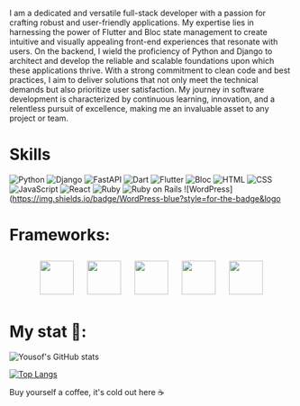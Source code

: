 I am a dedicated and versatile full-stack developer with a passion for crafting robust and user-friendly applications. My expertise lies in harnessing the power of Flutter and Bloc state management to create intuitive and visually appealing front-end experiences that resonate with users. On the backend, I wield the proficiency of Python and Django to architect and develop the reliable and scalable foundations upon which these applications thrive. With a strong commitment to clean code and best practices, I aim to deliver solutions that not only meet the technical demands but also prioritize user satisfaction. My journey in software development is characterized by continuous learning, innovation, and a relentless pursuit of excellence, making me an invaluable asset to any project or team.


# Skills

![Python](https://img.shields.io/badge/Python-blue?style=for-the-badge&logo=python&logoWidth=40)
![Django](https://img.shields.io/badge/Django-green?style=for-the-badge&logo=django&logoWidth=40)
![FastAPI](https://img.shields.io/badge/FastAPI-blue?style=for-the-badge&logo=fastapi&logoWidth=40)
![Dart](https://img.shields.io/badge/Dart-blue?style=for-the-badge&logo=dart&logoWidth=40)
![Flutter](https://img.shields.io/badge/Flutter-blue?style=for-the-badge&logo=flutter&logoWidth=40)
![Bloc](https://img.shields.io/badge/Bloc-blue?style=for-the-badge&logo=flutter&logoWidth=40)
![HTML](https://img.shields.io/badge/HTML-orange?style=for-the-badge&logo=html5&logoWidth=40)
![CSS](https://img.shields.io/badge/CSS-blue?style=for-the-badge&logo=css3&logoWidth=40)
![JavaScript](https://img.shields.io/badge/JavaScript-yellow?style=for-the-badge&logo=javascript&logoWidth=40)
![React](https://img.shields.io/badge/React-blue?style=for-the-badge&logo=react&logoWidth=40)
![Ruby](https://img.shields.io/badge/Ruby-red?style=for-the-badge&logo=ruby&logoWidth=40)
![Ruby on Rails](https://img.shields.io/badge/Ruby%20on%20Rails-red?style=for-the-badge&logo=rubyonrails&logoWidth=40)
![WordPress](https://img.shields.io/badge/WordPress-blue?style=for-the-badge&logo




<h1>Frameworks:</h1>

<div align="center">
  <img src="https://seeklogo.com/images/D/django-logo-4C5ECF7036-seeklogo.com.png" height="60" style="margin: 10px">
  <img src="https://seeklogo.com/images/F/flutter-logo-5086DD11C5-seeklogo.com.png" height="60" style="margin: 10px">
  <img src="https://gitlab.com/uploads/-/system/project/avatar/17520894/ruby-on-rails-512.png" height="60" style="margin: 10px">
  <img src="https://falcon.readthedocs.io/en/stable/_static/img/logo.svg" height="60" style="margin: 10px">
  <img src="https://cdn.worldvectorlogo.com/logos/fastapi.svg" height="60" style="margin: 10px">
</div>


<h1>My stat 🤔:</h1>

![Yousof's GitHub stats](https://github-readme-stats.vercel.app/api?username=YOUSSSOF&show_icons=true&theme=dracula)

[![Top Langs](https://github-readme-stats.vercel.app/api/top-langs/?username=YOUSSSOF&theme=dracula)](https://github.com/anuraghazra/github-readme-stats)


Buy yourself a coffee, it's cold out here ☕
